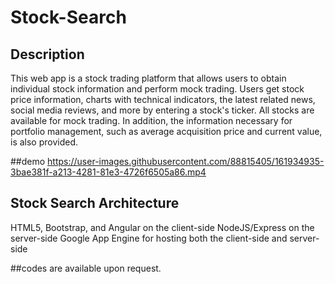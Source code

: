 # Stock-Search
## Description
This web app is a stock trading platform that allows users to obtain individual stock information and perform mock trading.
Users get stock price information, charts with technical indicators, the latest related news, social media reviews, and more by entering a stock's ticker. All stocks are available for mock trading. In addition, the information necessary for portfolio management, such as average acquisition price and current value, is also provided.

##demo
https://user-images.githubusercontent.com/88815405/161934935-3bae381f-a213-4281-81e3-4726f6505a86.mp4

## Stock Search Architecture
HTML5, Bootstrap, and Angular on the client-side
NodeJS/Express on the server-side
Google App Engine for hosting both the client-side and server-side


##codes are available upon request.
